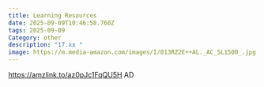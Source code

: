 ```yaml
---
title: Learning Resources
date: 2025-09-09T10:46:58.760Z
tags: 2025-09-09
Category: other
description: "17.xx "
image: https://m.media-amazon.com/images/I/813RZ2E++AL._AC_SL1500_.jpg
---
```

https://amzlink.to/az0pJc1FqQU5H
AD